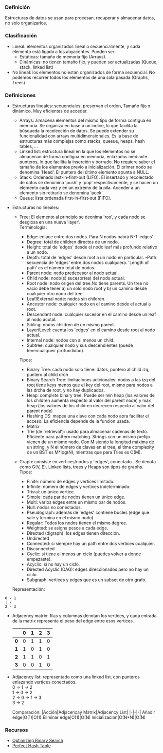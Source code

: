 ### Definición
Estructuras de datos se usan para procesan, recuperar y almacenar datos, no solo organizarlos.
### Clasificación
- Lineal: elementos organizados lineal o secuencialmente, y cada elemento está ligado a los abyacentes. Pueden ser:
    - Estáticas: tamaño de memoria fijo (Arrays).
    - Dinámicas: no tienen tamaño fijo, y pueden ser actualizadas (Queue, stack, linked list)
- No lineal: los elementos no están organizados de forma secuencial. No podemos recorrer todos los elementos de una sola pasada (Graphs, Trees)
### Definiciones
- Estructuras lineales: secuenciales, preservan el orden, Tamaño fijo o dinámico. Muy eficientes de acceder.
    - Arrays: almacena elementos del mismo tipo de forma contigua en memoria. Se organiza en base a un indice, lo que facilita la búsqueda la recolección de datos. Se puede extender su funcionalidad con arrays multidimensionales. Es la base de estructuras más complejas como stacks, queeue, heaps, hash tables, ...
    - Linked list: estructura lineal en la que los elementos no se almacenan de forma contigua en memoria, enlazados mediante punteros, lo que facilita la inserción y borrado. No requiere saber el tamaño de los elementos previo a inicialización.  El primer nodo se denomina 'Head'. El puntero del último elemento apunta a NULL.
    - Stack: Ordenado last-in-first-out (LIFO). El insertado y recolectado de datos se denomina 'push' y 'pop' respectivamente, y se hacen un elemento cada vez y en un extremo de la pila. Acceder a un elemento sin retirarlo se denomina 'peek'.
    - Queue: lista ordenada first-in-first-out (FIFO).
- Estructuras no lineales:
    - Tree: El elemento al principio se deonima 'roo', y cada nodo se desglosa en una nueva 'layer'. <br>
    Terminología:
        - Edge: enlace entre dos nodos. Para N nodos habrá N-1 'edges'
        - Degree: total de children directos de un nodo.
        - Height: total de 'edges' desde el nodo leaf más profundo relativo a un nodo.
        - Depth: total de 'edges' desde root a un nodo en particular.
        -Path: secuencia de 'edges' entre dos nodos cualquiera. 'Length of path' es el número total de nodos.
        - Parent node: nodo predecesor al nodo actual.
        - Child node: nodo(s) sucesor(es) del nodo actual.
        - Root node: nodo origen del tree.No tiene parents. Un tree no vacio debe tener a) un solo nodo root y b) un camino desde cualquier otro nodo del tree.
        - Leaf/External node: nodos sin children.
        - Ancestor node: cualquier nodo en el camino desde el actual a root.
        - Descendant node: cualquier sucesor en el camino desde un leaf al nodo acutal.
        - Sibling: nodos children de un mismo parent.
        - Layer/Level: cuenta los 'edges' en el camino desde root al nodo actual.
        - Internal node: nodos con al menos un child.
        - Subtree: cualquier nodo y sus descendientes (puede tenercualqueir profundidad).<br>

        Tipos:

        - Binary Tree: cada nodo solo tiene: datos, puntero al child izq, puntero al child drch
        - Binary Search Tree: limitaciones adicionales: nodos a las izq del root tiene keys menos que el key del root, mismo para nodos a las drcha de root, y no hay duplicados.
        - Heap: complete binary tree. Puede ser min heap (los valores de los children aumenta respecto al valor del parent node) y max heap (los valores de los children decrecen respecto al valor del parent node)
        - Hashing DS: mapea una clave con cada nodo apra facilitar el acceso. La eficiencia depende de la funcion usada. 
        - Matrix
        - Trie (de 'retrieval'): usado para almacenar cadenas de texto. Eficiente para pattern matching. Strings con un mismo prefijo vienen de un mismo nodo. Con M siendo la longitud máxima de un string, y N el número de claves en el tree, el time complexity de un BST es M*log(N), mientras que para Tries es O(M).
    - Graph: consiste en vertices/nodos y 'edges', conectado . Se denota como G(V, E). Linked lists, trees y Heaps son tipos de graphs. <br>
    Tipos:
        - Finite: número de edges y vertices limitado.
        - Infinite: número de edges y vertices indeterminado.
        - Trivial: un único vertice.
        - Simple: cada par de nodos tienen un único edge.
        - Multi: varios edges entre un mismo par de nodos.
        - Null: nodos no conectados.
        - Pseudograph: además de 'edges' contiene bucles (edge que sale y termina en el mismo nodo)
        - Regular: Todos los nodos tienen el mismo degree.
        - Weighted: se asigna pesos a cada edge.
        - Directed (digraph): los edges tienen dirección.
        - Undirected
        - Connected: si siempre hay un path entre dos vertices cualquier.
        - Disconnected
        - Cyclic: si tiene al menos un ciclo (puedes volver a donde empezaste).
        - Acyclic: si no hay un ciclo.
        - Directed Acyclic (DAG): edges direccionados pero no hay un ciclo.
        - Subgraph: vertices y edges que es un subset de otro grafo.

    Representación:<br>
```
0 - 1
| /
2 - 3
```

- Adjacency matrix: filas y columnas denotan los vertices, y cada entrada de la matrix representa el peso del edge entre esos vertices.

    ||0|1|2|3
    |-|-|-|-|-|
    **0**|0|1|1|0
    **1**|1|0|1|0
    **2**|1|1|0|1
    **3**|0|0|1|0

- Adjacency list: representado como una linked list, con punteros enlazando vertices conectados.<br>
0 -> 1 -> 2<br>
1 -> 0 -> 2<br>
2 -> 0 -> 1 -> 3<br>
3 -> 2<br>

    Comparación:
    |Acción|Adjacencay Matrix|Adjacency List|
    |-|-|-|
    Añadir edge|O(1)|O(1)
    Eliminar edge|O(1)|O(N)
    Inicialización|O(N*N)|O(N)

### Recursos
- [Optimizing Binary Search](https://youtu.be/1RIPMQQRBW)
- [Perfect Hash Table](https://youtu.be/DMQ_HcNSOAI)